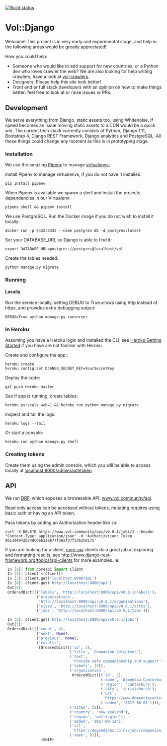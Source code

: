 [![Build status](https://travis-ci.org/volCommunity/vol-django.svg?branch=master)](https://travis-ci.org/volCommunity/vol-django)

# Vol::Django

Welcome! This project is in very early and experimental stage, and help in the following areas would be greatly appreciated!

How you could help:
* Someone who would like to add support for new countries, or a Python dev who loves crawler the web? We are also looking for help writing crawlers, have a look at <a href="github.com/volCommunity/vol-crawlers">vol-crawlers</a>.
* Designers: Please help this site look better!
* Front end or full stack developers with an opinion on how to make things better: feel free to look at or raise issues or PRs.

## Development
We serve everything from Django, static assets too, using Whitenoise. If speed becomes an issue moving static assets
to a CDN would be a quick win.
The current tech stack currently consists of Python, Django 1.11, Bootstrap 4, Django REST Framework, Django analytics and PostgreSQL. All these things
could change any moment as this is in prototyping stage.

### Installation
We use the amazing <a href=https://github.com/kennethreitz/pipenv>Pipenv</a> to manage <a href=http://docs.python-guide.org/en/latest/dev/virtualenvs/>virtualenvs:</a>

Install Pipenv to manage virtualenvs, if you do not have it installed:
```
pip install pipenv
```

When Pipenv is available we spawn a shell and install the projects dependencies in our Virtualenv:
```shell
pipenv shell && pipenv install
```

We use PostgreSQL. Run the Docker image if you do not wish to install it locally:

```shell
docker run -p 5432:5432 --name postgres-db -d postgres:latest
```

Set your DATABASE_URL so Django is able to find it:

```shell
export DATABASE_URL=postgres://postgres@localhost/vol
```

Create the tables needed:

```shell
python manage.py migrate
```

### Running
#### Locally
Run the service locally, setting DEBUG to True allows using http instead of https,
and provides extra debugging output:
```shell
DEBUG=True python manage.py runserver
```

### In Heroku
Assuming you have a Heroku login and installed the CLI, see
<a href=https://devcenter.heroku.com/articles/getting-started-with-python>Heroku:Getting Started</a> if you have are
not familiar with Heroku.

Create and configure the app::

```shell
heroku create
heroku config:set DJANGO_SECRET_KEY=YourSecretKey
```

Deploy the code:
```
git push heroku master
```

See if app is running, create tables:
```
heroku ps:scale web=1 && heroku run python manage.py migrate
```

Inspect and tail the logs:
```shell
heroku logs --tail
```

Or start a console:
```shell
heroku run python manage.py shell
```

### Creating tokens
Create them using the admin console, which you will be able to access locally at  <a href=http://localhost:8000/admin/authtoken>localhost:8000/admin/authtoken</a>.

## API
We run <a href=http://www.django-rest-framework.org>DRF</a>, which exposes a browesable API:
<a href="https://www.vol.community/api/">www.vol.community/api</a>.

Read only access can be accessed without tokens, mutating requires using basic auth or having
an API token.

Pass tokens by adding an Authorization header like so:

```shell
curl -X DELETE https://www.vol.community/api/v0.0.1/jobs/1 --header "Content-Type: application/json" -H 'Authorization: Token 9b13d4942b24dc0eb12eb77f3eaf37f23b250175'
```

If you are looking for a client, <a href=https://github.com/core-api>core-api</a> clients do
 a great job at exploring and formatting results, see http://www.django-rest-framework.org/topics/api-clients for more examples. ie:

```python
 In [1]: from coreapi import Client
 In [2]: client = Client()
 In [3]: client.get('localhost:8000/api')
 In [4]: client.get('http://localhost:8000/api')
 Out[4]:
 OrderedDict([('labels', 'http://localhost:8000/api/v0.0.1/labels'),
              ('organisations',
               'http://localhost:8000/api/v0.0.1/organisations'),
              ('sites', 'http://localhost:8000/api/v0.0.1/sites'),
              ('jobs', 'http://localhost:8000/api/v0.0.1/jobs')])

 In [5]: client.get('http://localhost:8000/api/v0.0.1/jobs')
 Out[5]:
 OrderedDict([('count', 4),
              ('next', None),
              ('previous', None),
              ('results',
               [OrderedDict([('id', 3),
                             ('title', 'Companion Volunteer'),
                             ('text',
                              'Provide safe companionship and support to the person with dementia for 1-2 hours weekly or fortnightly. This may include (but is not limited to) tasks such as visiting a cafe or library, going for a walk, making a cup of tea, reading the newsp aper together, watching sport etc. Police check required. TRAINING: Initial induction of two 2-hour sessions and ongoing o ptional training throughout the year. How to Apply'),
                             ('labels', [5]),
                             ('organisation',
                              OrderedDict([('id', 2),
                                           ('name', 'Dementia Canterbury'),
                                           ('region', 'canterbury'),
                                           ('city', 'christchurch'),
                                           ('url',
                                            'https://www.dementiacanterbury.org.nz/'),
                                           ('added', '2017-08-01')])),
                             ('sites', [2]),
                             ('country', 'new zealand'),
                             ('region', 'wellington'),
                             ('added', '2017-09-12'),
                             ('url',
                              'https://dogoodjobs.co.nz/jobs/companion-volunteer'),
                             ('seen', 0)]),
                <SNIP>
```
